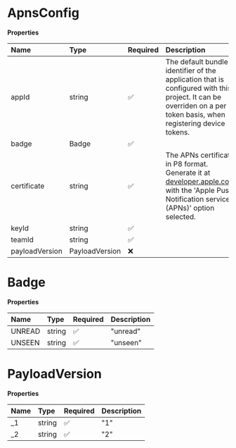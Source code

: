 # ApnsConfig

**Properties**

| Name           | Type           | Required | Description                                                                                                                                                                                            |
| :------------- | :------------- | :------- | :----------------------------------------------------------------------------------------------------------------------------------------------------------------------------------------------------- |
| appId          | string         | ✅       | The default bundle identifier of the application that is configured with this project. It can be overriden on a per token basis, when registering device tokens.                                       |
| badge          | Badge          | ✅       |                                                                                                                                                                                                        |
| certificate    | string         | ✅       | The APNs certificate in P8 format. Generate it at [developer.apple.com](https://developer.apple.com/account/resources/authkeys/add) with the 'Apple Push Notification service (APNs)' option selected. |
| keyId          | string         | ✅       |                                                                                                                                                                                                        |
| teamId         | string         | ✅       |                                                                                                                                                                                                        |
| payloadVersion | PayloadVersion | ❌       |                                                                                                                                                                                                        |

# Badge

**Properties**

| Name   | Type   | Required | Description |
| :----- | :----- | :------- | :---------- |
| UNREAD | string | ✅       | "unread"    |
| UNSEEN | string | ✅       | "unseen"    |

# PayloadVersion

**Properties**

| Name | Type   | Required | Description |
| :--- | :----- | :------- | :---------- |
| \_1  | string | ✅       | "1"         |
| \_2  | string | ✅       | "2"         |

<!-- This file was generated by liblab | https://liblab.com/ -->
